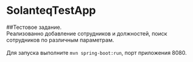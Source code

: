 # SolanteqTestApp

##Тестовое задание. <br />
Реализованно добавление сотрудников и должностей, поиск сотрудников по различным параметрам. <br />
</br>
Для запуска выполните `mvn spring-boot:run`, порт приложения 8080. <br />
